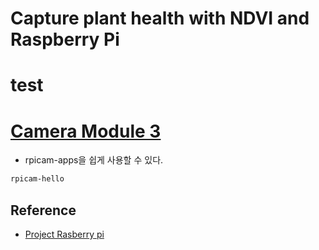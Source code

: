 # Capture plant health with NDVI and Raspberry Pi
# test

# [Camera Module 3](https://www.raspberrypi.com/documentation/computers/camera_software.html#rpicam-hello) 
- rpicam-apps을 쉽게 사용할 수 있다. 
```bash
rpicam-hello
```


## Reference 
- [Project Rasberry pi](https://projects.raspberrypi.org/en/projects/astropi-ndvi/0) 
